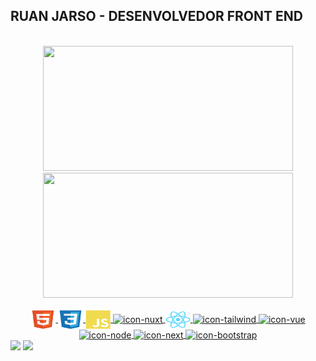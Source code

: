 ## RUAN JARSO - DESENVOLVEDOR FRONT END 

<div align="center" style= "display: inline-block"><br>
  <a href="https://github.com/ruanjarso">
  <img height="200em" width="400" src="https://github-readme-stats.vercel.app/api?username=ruanjarso&show_icons=true&theme=github_dark&include_all_commits=true&count_private=true"/>
  <img height="200em" width="400em" src="https://github-readme-stats.vercel.app/api/top-langs/?username=ruanjarso&layout=compact&langs_count=7&theme=github_dark"/>
</div>

<div align="center" style="display: inline_block"><br>
  <img align="center" alt="icon-HTML" height="30" width="40" src="https://raw.githubusercontent.com/devicons/devicon/master/icons/html5/html5-original.svg">
  <img align="center" alt="icon-CSS" height="30" width="40" src="https://raw.githubusercontent.com/devicons/devicon/master/icons/css3/css3-original.svg">
  <img align="center" alt="icon-Python" height="30" width="40" src="https://raw.githubusercontent.com/devicons/devicon/master/icons/javascript/javascript-plain.svg">
  <img align="center" alt="icon-nuxt" height="30" width="30" src="https://nuxt.com/cdn-cgi/image/w=40,h=40/https://raw.githubusercontent.com/nuxt/modules/main/icons/nuxt.svg">
  <img align="center" alt="icon-React" height="30" width="40" src="https://raw.githubusercontent.com/devicons/devicon/master/icons/react/react-original.svg">
  <img align="center" alt="icon-tailwind" height="25" width="35" src="https://upload.wikimedia.org/wikipedia/commons/thumb/d/d5/Tailwind_CSS_Logo.svg/1024px-Tailwind_CSS_Logo.svg.png?20230715030042">
  <img align="center" alt="icon-vue" height="25" width="35" src="https://upload.wikimedia.org/wikipedia/commons/thumb/9/95/Vue.js_Logo_2.svg/800px-Vue.js_Logo_2.svg.png">
  <img align="center" alt="icon-node" height="30" width="30" src="https://cdn-icons-png.flaticon.com/512/5968/5968322.png">
  <img align="center" alt="icon-next" height="30" width="35" src="https://img.icons8.com/fluent-systems-filled/512/FFFFFF/nextjs.png">
  <img align="center" alt="icon-bootstrap" height="30" width="33" src="https://upload.wikimedia.org/wikipedia/commons/b/b2/Bootstrap_logo.svg">
</div>

<div> 
  <a href = "mailto:ruanjarso25@gmail.com"><img src="https://img.shields.io/badge/-Gmail-%23333?style=for-the-badge&logo=gmail&logoColor=white" target="_blank"></a>
  <a href="https://www.linkedin.com/in/ruan-jarso-b28848209/" target="_blank"><img src="https://img.shields.io/badge/-LinkedIn-%230077B5?style=for-the-badge&logo=linkedin&logoColor=white" target="_blank"></a> 
</div>
